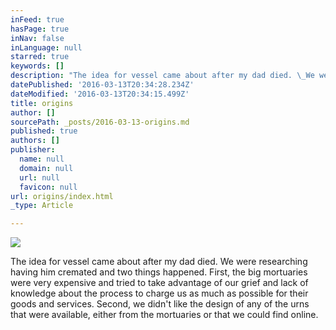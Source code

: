 ```yaml
---
inFeed: true
hasPage: true
inNav: false
inLanguage: null
starred: true
keywords: []
description: "The idea for vessel came about after my dad died. \_We were researching having him cremated and two things happened. \_First, the big mortuaries were very expensive and tried to take advantage of our grief and lack of knowledge about the process to charge us as much as possible for their goods and services. Second, we didn't like the design of any of the urns that were available, either from the mortuaries or that we could find online."
datePublished: '2016-03-13T20:34:28.234Z'
dateModified: '2016-03-13T20:34:15.499Z'
title: origins
author: []
sourcePath: _posts/2016-03-13-origins.md
published: true
authors: []
publisher:
  name: null
  domain: null
  url: null
  favicon: null
url: origins/index.html
_type: Article

---
```

![](https://the-grid-user-content.s3-us-west-2.amazonaws.com/2ae4d2d0-b061-4f1e-845a-139b731700a4.jpg)

The idea for vessel came about after my dad died.  We were researching having him cremated and two things happened.  First, the big mortuaries were very expensive and tried to take advantage of our grief and lack of knowledge about the process to charge us as much as possible for their goods and services. Second, we didn't like the design of any of the urns that were available, either from the mortuaries or that we could find online.